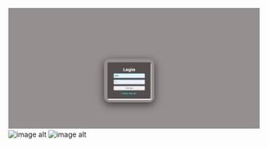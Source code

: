 ![image alt](https://github.com/missinggoverner/Tweeter-not-really/blob/c024911d5d10a6740e84d687dc117a9c97cd821f/Screenshot%202025-04-09%20095556.png)
![image alt]([https://github.com/missinggoverner/Tweeter-not-really/blob/c024911d5d10a6740e84d687dc117a9c97cd821f/Screenshot%202025-04-09%20095556.png](https://github.com/missinggoverner/Tweeter-not-really/blob/053b8e14e02001b00a707138ac7c833958b587e3/Screenshot%202025-04-09%20095933.png))
![image alt]()
